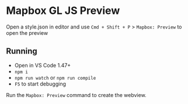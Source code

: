 # Mapbox GL JS Preview

Open a style.json in editor and use `Cmd + Shift + P` > `Mapbox: Preview` to open the preview

## Running

- Open in VS Code 1.47+
- `npm i`
- `npm run watch` or `npm run compile`
- `F5` to start debugging

Run the `Mapbox: Preview` command to create the webview.
